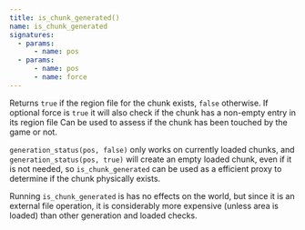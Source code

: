 ```yaml
---
title: is_chunk_generated()
name: is_chunk_generated
signatures:
  - params:
      - name: pos
  - params:
      - name: pos
      - name: force
---
```


Returns `true` if the region file for the chunk exists, `false` otherwise. If
optional force is `true` it will also check if the chunk has a non-empty entry
in its region file Can be used to assess if the chunk has been touched by the
game or not.

`generation_status(pos, false)` only works on currently loaded chunks, and
`generation_status(pos, true)` will create an empty loaded chunk, even if it is
not needed, so `is_chunk_generated` can be used as a efficient proxy to
determine if the chunk physically exists.

Running `is_chunk_generated` is has no effects on the world, but since it is an
external file operation, it is considerably more expensive (unless area is
loaded) than other generation and loaded checks.
